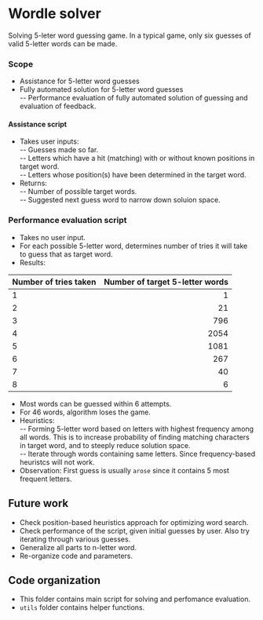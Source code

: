# Wordle solver

Solving 5-leter word guessing game. 
In a typical game, only six guesses of valid 5-letter words can be made.  

### Scope  
- Assistance for 5-letter word guesses  
- Fully automated solution for 5-letter word guesses  
	-- Performance evaluation of fully automated solution of guessing and evaluation of feedback.  

#### Assistance script
- Takes user inputs:  
	-- Guesses made so far.  
	-- Letters which have a hit (matching) with or without known positions in target word.  
	-- Letters whose position(s) have been determined in the target word.  
- Returns:  
	-- Number of possible target words.  
	-- Suggested next guess word to narrow down soluion space.  

### Performance evaluation script
- Takes no user input.  
- For each possible 5-letter word, determines number of tries it will take to guess that as target word.  
- Results:  
  
| Number of tries taken | Number of target 5-letter words |  
| --------------------- | ------------------------------: |  
| 1                     | 1                               |  
| 2                     | 21                              |  
| 3                     | 796                             |  
| 4                     | 2054                            |  
| 5                     | 1081                            |  
| 6                     | 267                             |  
| 7                     | 40                              |  
| 8                     | 6                               |  
  
- Most words can be guessed within 6 attempts. 
- For 46 words, algorithm loses the game.  
- Heuristics:  
	-- Forming 5-letter word based on letters with highest frequency among all words. 
This is to increase probability of finding matching characters in target word, and to steeply reduce solution space.  
	-- Iterate through words containing same letters. Since frequency-based heuristcs will not work.  
- Observation: First guess is usually `arose` since it contains 5 most frequent letters.

## Future work  
- Check position-based heuristics approach for optimizing word search.  
- Check performance of the script, given initial guesses by user. Also try iterating through various guesses.  
- Generalize all parts to n-letter word.  
- Re-organize code and parameters.  

## Code organization  
- This folder contains main script for solving and perfomance evaluation.  
- `utils` folder contains helper functions.  